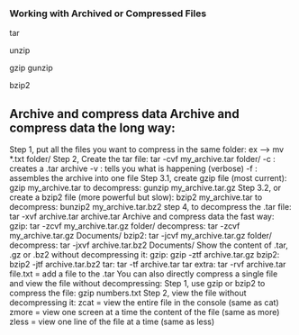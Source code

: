 ### Working with Archived or Compressed Files

tar

unzip

gzip
gunzip

bzip2

## Archive and compress data Archive and compress data the long way:
Step 1, put all the files you want to compress in
the same folder: ex --> mv *.txt folder/
Step 2, Create the tar file:
tar -cvf my_archive.tar folder/
      -c : creates a .tar archive
      -v : tells you what is happening (verbose)
      -f : assembles the archive into one file
Step 3.1, create gzip file (most current): gzip my_archive.tar
        to decompress: gunzip my_archive.tar.gz
Step 3.2, or create a bzip2 file (more powerful but slow): bzip2 my_archive.tar
        to decompress: bunzip2 my_archive.tar.bz2
step 4, to decompress the .tar file:
       tar -xvf archive.tar archive.tar
Archive and compress data the fast way:
gzip: tar -zcvf my_archive.tar.gz folder/
      decompress: tar -zcvf my_archive.tar.gz Documents/
bzip2: tar -jcvf  my_archive.tar.gz folder/
      decompress: tar -jxvf archive.tar.bz2 Documents/
Show the content of .tar, .gz or .bz2 without decompressing it:
gzip:
      gzip -ztf archive.tar.gz
bzip2:
      bzip2 -jtf archive.tar.bz2
tar:
      tar -tf archive.tar
tar extra:
      tar -rvf archive.tar file.txt = add a file to the .tar
You can also directly compress a single file and view the file
without decompressing:
Step 1, use gzip or bzip2 to compress the file:
      gzip numbers.txt
Step 2, view the file without decompressing it:
zcat = view the entire file in the console (same as cat)
zmore = view one screen at a time the content of the file (same as more) zless = view one line of the file at a time (same as less)